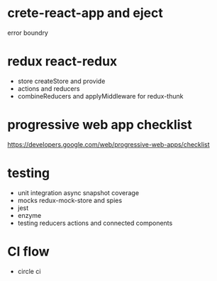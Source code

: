 # crete-react-app and eject

error boundry

# redux react-redux

- store createStore and provide
- actions and reducers
- combineReducers and applyMiddleware for redux-thunk

# progressive web app checklist

https://developers.google.com/web/progressive-web-apps/checklist

# testing

- unit integration async snapshot coverage
- mocks redux-mock-store and spies
- jest
- enzyme
- testing reducers actions and connected components

# CI flow

- circle ci
